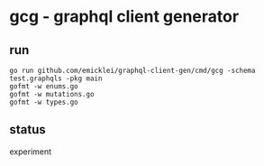 # gcg - graphql client generator

## run

    go run github.com/emicklei/graphql-client-gen/cmd/gcg -schema test.graphqls -pkg main
	gofmt -w enums.go
	gofmt -w mutations.go
	gofmt -w types.go

## status

experiment